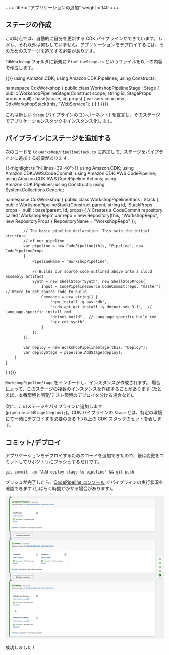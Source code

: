 +++
title = "アプリケーションの追加"
weight = 140
+++

## ステージの作成
この時点では、自動的に自分を更新する CDK パイプラインができています。*しかし*、それ以外は何もしていません。アプリケーションをデプロイするには、そのためのステージを追加する必要があります。

`CdkWorkshop` フォルダに新規に `PipelineStage.cs` というファイルを以下の内容で作成します。

{{<highlight ts>}}
using Amazon.CDK;
using Amazon.CDK.Pipelines;
using Constructs;

namespace CdkWorkshop
{
    public class WorkshopPipelineStage : Stage
    {
        public WorkshopPipelineStage(Construct scope, string id, StageProps props = null)
            : base(scope, id, props)
        {
            var service = new CdkWorkshopStack(this, "WebService");
        }
    }
}
{{</highlight>}}

これは新しい `Stage` (パイプラインのコンポーネント) を宣言し、そのステージでアプリケーションスタックをインスタンス化します。

## パイプラインにステージを追加する
次のコードを `CdkWorkshop/PipelineStack.cs` に追加して、ステージをパイプラインに追加する必要があります。

{{<highlight ts "hl_lines=39-40">}}
using Amazon.CDK;
using Amazon.CDK.AWS.CodeCommit;
using Amazon.CDK.AWS.CodePipeline;
using Amazon.CDK.AWS.CodePipeline.Actions;
using Amazon.CDK.Pipelines;
using Constructs;
using System.Collections.Generic;

namespace CdkWorkshop
{
    public class WorkshopPipelineStack : Stack
    {
        public WorkshopPipelineStack(Construct parent, string id, IStackProps props = null) : base(parent, id, props)
        {
            // Creates a CodeCommit repository called 'WorkshopRepo'
            var repo = new Repository(this, "WorkshopRepo", new RepositoryProps
            {
                RepositoryName = "WorkshopRepo"
            });

            // The basic pipeline declaration. This sets the initial structure
            // of our pipeline
            var pipeline = new CodePipeline(this, "Pipeline", new CodePipelineProps
            {
                PipelineName = "WorkshopPipeline",

                // Builds our source code outlined above into a cloud assembly artifact
                Synth = new ShellStep("Synth", new ShellStepProps{
                    Input = CodePipelineSource.CodeCommit(repo, "master"),  // Where to get source code to build
                    Commands = new string[] {
                        "npm install -g aws-cdk",
                        "sudo apt-get install -y dotnet-sdk-3.1",  // Language-specific install cmd
                        "dotnet build",  // Language-specific build cmd
                        "npx cdk synth"
                    }
                }),
            });

            var deploy = new WorkshopPipelineStage(this, "Deploy");
            var deployStage = pipeline.AddStage(deploy);
        }
    }
}
{{</highlight>}}

`WorkshopPipelineStage` をインポートし、インスタンスが作成されます。
場合によって、このステージの複数のインスタンスを作成することがあります (たとえば、本番環境と開発/テスト環境のデプロイを分ける場合など)。

次に、このステージをパイプラインに追加します (`pipeline.addStage(deploy);`)。CDK パイプラインの `Stage` とは、特定の環境にて一緒にデプロイする必要のある 1つ以上の CDK スタックのセットを表します。

## コミット/デプロイ
アプリケーションをデプロイするためのコードを追加できたので、後は変更をコミットしてリポジトリにプッシュするだけです。


```
git commit -am "Add deploy stage to pipeline" && git push
```

プッシュが完了したら、[CodePipeline コンソール](https://console.aws.amazon.com/codesuite/codepipeline/pipelines) でパイプラインの実行状況を確認できます (しばらく時間がかかる場合があります)。

![](./pipeline-succeed.png)

成功しました !
